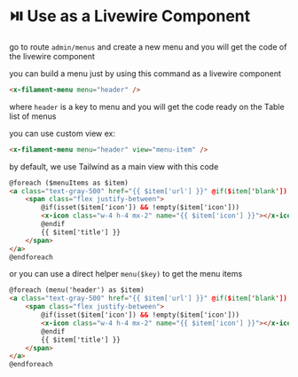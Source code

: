 # ⏯️ Use as a Livewire Component

go to route `admin/menus` and create a new menu and you will get the code of the livewire component

you can build a menu just by using this command as a livewire component

```html
<x-filament-menu menu="header" />
```

where `header` is a key to menu and you will get the code ready on the Table list of menus

you can use custom view ex:

```html
<x-filament-menu menu="header" view="menu-item" />
```

by default, we use Tailwind as a main view with this code

```html
@foreach ($menuItems as $item)
<a class="text-gray-500" href="{{ $item['url'] }}" @if($item['blank']) target="_blank" @endif>
    <span class="flex justify-between">
        @if(isset($item['icon']) && !empty($item['icon']))
        <x-icon class="w-4 h-4 mx-2" name="{{ $item['icon'] }}"></x-icon>
        @endif
        {{ $item['title'] }}
    </span>
</a>
@endforeach
```

or you can use a direct helper `menu($key)` to get the menu items

```html
@foreach (menu('header') as $item)
<a class="text-gray-500" href="{{ $item['url'] }}" @if($item['blank']) target="_blank" @endif>
    <span class="flex justify-between">
        @if(isset($item['icon']) && !empty($item['icon']))
        <x-icon class="w-4 h-4 mx-2" name="{{ $item['icon'] }}"></x-icon>
        @endif
        {{ $item['title'] }}
    </span>
</a>
@endforeach
```

